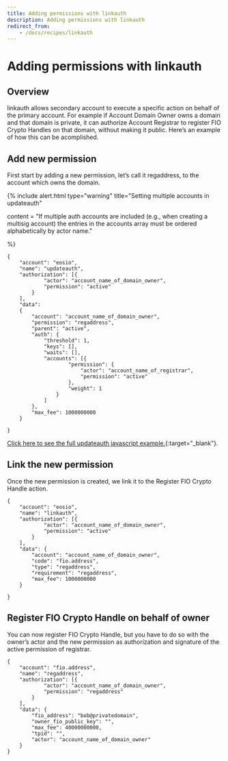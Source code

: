 ```yaml
---
title: Adding permissions with linkauth
description: Adding permissions with linkauth
redirect_from:
    - /docs/recipes/linkauth
---
```


# Adding permissions with linkauth

## Overview

linkauth allows secondary account to execute a specific action on behalf of the primary account. For example if Account Domain Owner owns a domain and that domain is private, it can authorize Account Registrar to register FIO Crypto Handles on that domain, without making it public. Here’s an example of how this can be acomplished.

## Add new permission

First start by adding a new permission, let’s call it regaddress, to the account which owns the domain.

{% include alert.html type="warning" title="Setting multiple accounts in updateauth" 

content = "If multiple auth accounts are included (e.g., when creating a multisig account) the entries in the accounts array must be ordered alphabetically by actor name."

%}
```
{
	"account": "eosio",
	"name": "updateauth",
	"authorization": [{
			"actor": "account_name_of_domain_owner",
			"permission": "active"
		}
	],
	"data":
	{
		"account": "account_name_of_domain_owner",
		"permission": "regaddress",
		"parent": "active",
		"auth": {
			"threshold": 1,
			"keys": [],
			"waits": [],
			"accounts": [{
					"permission": {
						"actor": "account_name_of_registrar",
						"permission": "active"
					},
					"weight": 1
				}
			]
		},
		"max_fee": 1000000000
	}

}
```

[Click here to see the full updateauth javascript example.](https://github.com/fioprotocol/fiosdk_typescript-examples/blob/main/eosio-updateauth.js){:target="_blank"}.

## Link the new permission

Once the new permission is created, we link it to the Register FIO Crypto Handle action.
```
{
	"account": "eosio",
	"name": "linkauth",
	"authorization": [{
			"actor": "account_name_of_domain_owner",
			"permission": "active"
		}
	],
	"data": {
		"account": "account_name_of_domain_owner",
		"code": "fio.address",
		"type": "regaddress",
		"requirement": "regaddress",
		"max_fee": 1000000000
	}

}
```

## Register FIO Crypto Handle on behalf of owner

You can now register FIO Crypto Handle, but you have to do so with the owner’s actor and the new permission as authorization and signature of the active permission of registrar.
```
{
	"account": "fio.address",
	"name": "regaddress",
	"authorization": [{
			"actor": "account_name_of_domain_owner",
			"permission": "regaddress"
		}
	],
	"data": {
		"fio_address": "bob@privatedomain",
		"owner_fio_public_key": "",
		"max_fee": 40000000000,
		"tpid": "",
		"actor": "account_name_of_domain_owner"
	}
}
```